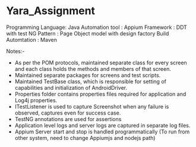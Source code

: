 # Yara_Assignment

Programming Language: Java
Automation tool : Appium
Framework : DDT with test NG
Pattern : Page Object model with design factory
Build Automtation : Maven

Notes:-
- As per the POM protocols, maintained separate class for every screen and each class holds the methods and members of that screen.
- Maintained separate packages for screens and test scripts.
- Maintained TestBase class, which is responsible for setting of capabilities and initialization of AndroidDriver.
- Properties folder contains properties files required for application and Log4j properties.
- ITestListener is used to capture Screenshot when any failure is observed, captures even for success case.
- TestNG annotations are used for assertions
- Application level logs and server logs are captured in separate log files.
- Appium Server start and stop is handled programmatically (To run from other system, need to change Appiumjs and nodejs path)
